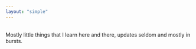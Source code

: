 ```yaml
---
layout: "simple"
---
```


<br>
Mostly little things that I learn here and there, updates seldom and mostly in bursts.
<br>
